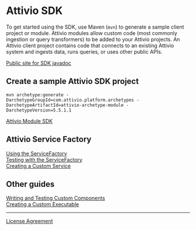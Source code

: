 # Attivio SDK
To get started using the SDK, use Maven (`mvn`) to generate a sample client project or module.  Attivio modules allow custom
code (most commonly ingestion or query transformers) to be added to your Attivio projects.  An Attivio client project contains
code that connects to an existing Attivio system and ingests data, runs queries, or uses other public APIs.

[Public site for SDK javadoc](https://attivio.github.io/unpublished/index.html)

## Create a sample Attivio SDK project

    mvn archetype:generate -DarchetypeGroupId=com.attivio.platform.archetypes -DarchetypeArtifactId=attivio-archetype-module -DarchetypeVersion=5.5.1.1

[Attivio Module SDK](attivio_module_sdk.md)

## Attivio Service Factory

[Using the ServiceFactory](service_factory.md)  
[Testing with the ServiceFactory](testing_service_factory.md)  
[Creating a Custom Service](creating_a_custom_service.md)  

## Other guides

[Writing and Testing Custom Components](writing_and_testing_components.md)  
[Creating a Custom Executable](creating_a_custom_executable.md)

***
[License Agreement](license.md)
